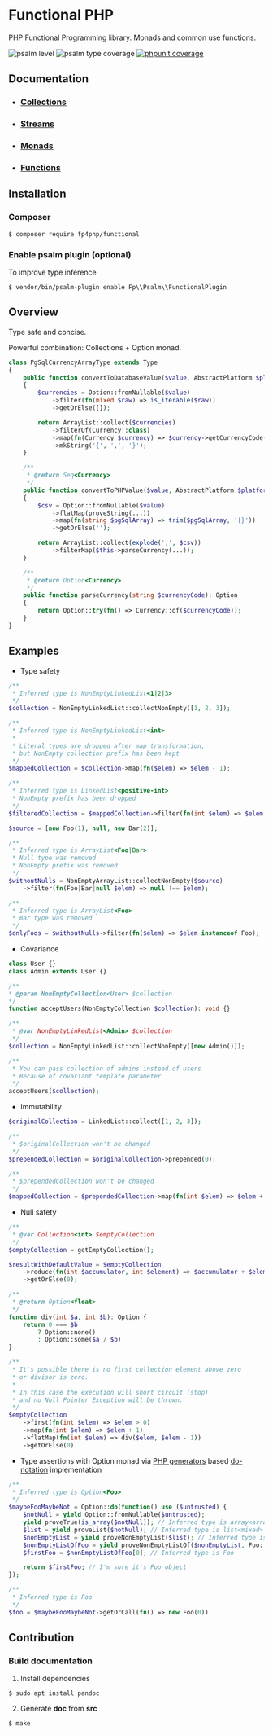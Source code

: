 # Functional PHP
PHP Functional Programming library. Monads and common use functions.

![psalm level](https://shepherd.dev/github/whsv26/functional/level.svg)
![psalm type coverage](https://shepherd.dev/github/whsv26/functional/coverage.svg)
[![phpunit coverage](https://coveralls.io/repos/github/whsv26/functional/badge.svg)](https://coveralls.io/github/whsv26/functional)

## Documentation
- ### [Collections](doc/Collections.md)
- ### [Streams](doc/Streams.md)
- ### [Monads](doc/Monads.md)
- ### [Functions](doc/Functions.md)


## Installation

### Composer 

```console
$ composer require fp4php/functional
```

### Enable psalm plugin (optional)
To improve type inference

```console
$ vendor/bin/psalm-plugin enable Fp\\Psalm\\FunctionalPlugin
```

## Overview
Type safe and concise. 

Powerful combination: Collections + Option monad.
```php
class PgSqlCurrencyArrayType extends Type
{
    public function convertToDatabaseValue($value, AbstractPlatform $platform): string
    {
        $currencies = Option::fromNullable($value)
            ->filter(fn(mixed $raw) => is_iterable($raw))
            ->getOrElse([]);

        return ArrayList::collect($currencies)
            ->filterOf(Currency::class)
            ->map(fn(Currency $currency) => $currency->getCurrencyCode())
            ->mkString('{', ',', '}');
    }

    /**
     * @return Seq<Currency>
     */
    public function convertToPHPValue($value, AbstractPlatform $platform): Seq
    {
        $csv = Option::fromNullable($value)
            ->flatMap(proveString(...))
            ->map(fn(string $pgSqlArray) => trim($pgSqlArray, '{}'))
            ->getOrElse('');

        return ArrayList::collect(explode(',', $csv))
            ->filterMap($this->parseCurrency(...));
    }

    /**
     * @return Option<Currency>
     */
    public function parseCurrency(string $currencyCode): Option
    {
        return Option::try(fn() => Currency::of($currencyCode));
    }
}
```


## Examples

- Type safety
```php
/**
 * Inferred type is NonEmptyLinkedList<1|2|3>
 */
$collection = NonEmptyLinkedList::collectNonEmpty([1, 2, 3]);

/**
 * Inferred type is NonEmptyLinkedList<int>
 * 
 * Literal types are dropped after map transformation,
 * but NonEmpty collection prefix has been kept
 */
$mappedCollection = $collection->map(fn($elem) => $elem - 1);

/**
 * Inferred type is LinkedList<positive-int>
 * NonEmpty prefix has been dropped
 */
$filteredCollection = $mappedCollection->filter(fn(int $elem) => $elem > 0);
```
```php
$source = [new Foo(1), null, new Bar(2)];

/**
 * Inferred type is ArrayList<Foo|Bar>
 * Null type was removed
 * NonEmpty prefix was removed
 */
$withoutNulls = NonEmptyArrayList::collectNonEmpty($source)
    ->filter(fn(Foo|Bar|null $elem) => null !== $elem);

/**
 * Inferred type is ArrayList<Foo>
 * Bar type was removed
 */
$onlyFoos = $withoutNulls->filter(fn($elem) => $elem instanceof Foo);

```

- Covariance
```php
class User {}
class Admin extends User {}

/**
* @param NonEmptyCollection<User> $collection
*/
function acceptUsers(NonEmptyCollection $collection): void {}

/** 
 * @var NonEmptyLinkedList<Admin> $collection 
 */
$collection = NonEmptyLinkedList::collectNonEmpty([new Admin()]);

/**
 * You can pass collection of admins instead of users
 * Because of covariant template parameter
 */
acceptUsers($collection);
```

- Immutability
```php
$originalCollection = LinkedList::collect([1, 2, 3]);

/**
 * $originalCollection won't be changed
 */
$prependedCollection = $originalCollection->prepended(0);

/**
 * $prependedCollection won't be changed
 */
$mappedCollection = $prependedCollection->map(fn(int $elem) => $elem + 1);
```

- Null safety
```php
/**
 * @var Collection<int> $emptyCollection 
 */
$emptyCollection = getEmptyCollection();

$resultWithDefaultValue = $emptyCollection
    ->reduce(fn(int $accumulator, int $element) => $accumulator + $element)
    ->getOrElse(0);

/**
 * @return Option<float>
 */
function div(int $a, int $b): Option {
    return 0 === $b 
        ? Option::none()
        : Option::some($a / $b)
}

/**
 * It's possible there is no first collection element above zero
 * or divisor is zero.
 *
 * In this case the execution will short circuit (stop)
 * and no Null Pointer Exception will be thrown.
 */
$emptyCollection
    ->first(fn(int $elem) => $elem > 0)
    ->map(fn(int $elem) => $elem + 1)
    ->flatMap(fn(int $elem) => div($elem, $elem - 1))
    ->getOrElse(0)
```

- Type assertions with Option monad via [PHP generators](https://www.php.net/manual/en/language.generators.syntax.php) based [do-notation](https://en.wikibooks.org/wiki/Haskell/do_notation) implementation
```php
/**
 * Inferred type is Option<Foo> 
 */ 
$maybeFooMaybeNot = Option::do(function() use ($untrusted) {
    $notNull = yield Option::fromNullable($untrusted);
    yield proveTrue(is_array($notNull)); // Inferred type is array<array-key, mixed> 
    $list = yield proveList($notNull); // Inferred type is list<mixed>
    $nonEmptyList = yield proveNonEmptyList($list); // Inferred type is non-empty-list<mixed>
    $nonEmptyListOfFoo = yield proveNonEmptyListOf($nonEmptyList, Foo::class); // Inferred type is non-empty-list<Foo>
    $firstFoo = $nonEmptyListOfFoo[0]; // Inferred type is Foo

    return $firstFoo; // I'm sure it's Foo object
});

/**
 * Inferred type is Foo
 */
$foo = $maybeFooMaybeNot->getOrCall(fn() => new Foo(0))
```


## Contribution

### Build documentation

1) Install dependencies
  ```console
  $ sudo apt install pandoc
  ```

2) Generate **doc** from **src**
  ```console
  $ make
  ```
